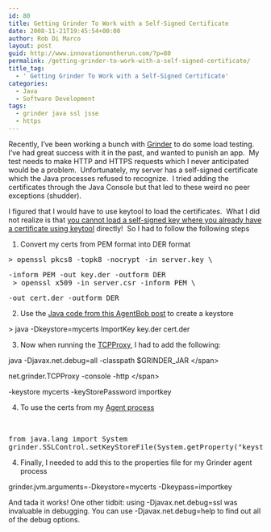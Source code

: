 ```yaml
---
id: 80
title: Getting Grinder To Work with a Self-Signed Certificate
date: 2008-11-21T19:45:54+00:00
author: Rob Di Marco
layout: post
guid: http://www.innovationontherun.com/?p=80
permalink: /getting-grinder-to-work-with-a-self-signed-certificate/
title_tag:
  - ' Getting Grinder To Work with a Self-Signed Certificate'
categories:
  - Java
  - Software Development
tags:
  - grinder java ssl jsse
  - https
---
```

Recently, I&#8217;ve been working a bunch with [Grinder](http://grinder.sourceforge.net/index.html) to do some load testing.&nbsp; I&#8217;ve had great success with it in the past, and wanted to punish an app.&nbsp; My test needs to make HTTP and HTTPS requests which I never anticipated would be a problem.&nbsp; Unfortunately, my server has a self-signed certificate which the Java processes refused to recognize.&nbsp; I tried adding the certificates through the Java Console but that led to these weird no peer exceptions (shudder).

I figured that I would have to use keytool to load the certificates.&nbsp; What I did not realize is that [you cannot load a self-signed key where you already have a certificate using keytool](http://www.agentbob.info/agentbob/79-AB.html) directly!&nbsp; So I had to follow the following steps

  1. Convert my certs from PEM format into DER format

<pre><span class="Code">&gt; openssl pkcs8 -topk8 -nocrypt -in server.key \</span></pre>

<pre><span class="Code">-inform PEM -out key.der -outform DER<br /> &gt; openssl x509 -in server.csr -inform PEM \</span></pre>

<pre><span class="Code">-out cert.der -outform DER</span></pre>

<ol type="1" start="2">
  <li>
    Use the <a href="http://www.agentbob.info/agentbob/80.html">Java code from this AgentBob post</a> to create a keystore
  </li>
</ol>

<span class="Code">> java -Dkeystore=mycerts ImportKey key.der cert.der</span>

<ol type="1" start="3">
  <li>
    Now when running the <a href="http://grinder.sourceforge.net/g3/tcpproxy.html">TCPProxy</a>, I had to add the following:
  </li>
</ol>

<span class="Code">java -Djavax.net.debug=all -classpath $GRINDER_JAR \</span>

<span class="Code">net.grinder.TCPProxy -console -http \</span>

<span class="Code">-keystore mycerts -keyStorePassword importkey</span>

<ol type="1" start="4">
  <li>
    To use the certs from my <a href="http://grinder.sourceforge.net/g3/agents-and-workers.html">Agent process</a>
  </li>
</ol>

<pre><span class="Code"><br /><br />from java.lang import System<br />grinder.SSLControl.setKeyStoreFile(System.getProperty("keystore"),System.getProperty("keypass"))<br /></span></pre>

<ol type="1" start="4">
  <li>
    Finally, I needed to add this to the properties file for my Grinder agent process
  </li>
</ol>

<span class="Code">grinder.jvm.arguments=-Dkeystore=mycerts -Dkeypass=importkey</span>

And tada it works! One other tidbit: using <span class="Code">-Djavax.net.debug=ssl</span> was invaluable in debugging. You can use <span class="Code">-Djavax.net.debug=help</span> to find out all of the debug options.